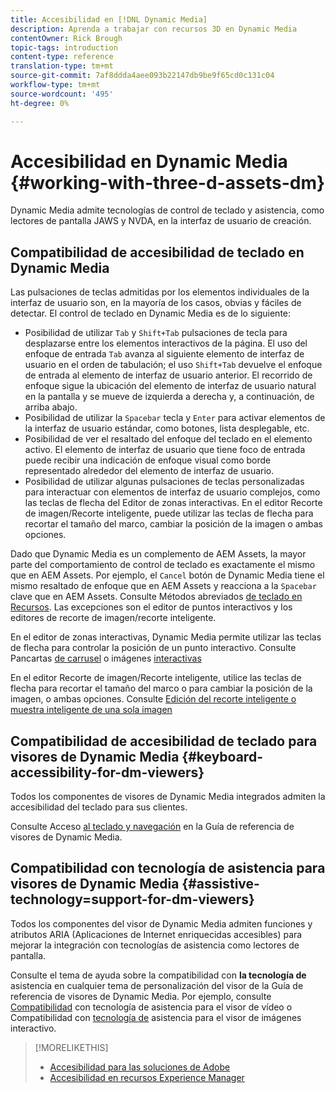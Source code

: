 ```yaml
---
title: Accesibilidad en [!DNL Dynamic Media]
description: Aprenda a trabajar con recursos 3D en Dynamic Media
contentOwner: Rick Brough
topic-tags: introduction
content-type: reference
translation-type: tm+mt
source-git-commit: 7af8ddda4aee093b22147db9be9f65cd0c131c04
workflow-type: tm+mt
source-wordcount: '495'
ht-degree: 0%

---
```



# Accesibilidad en Dynamic Media {#working-with-three-d-assets-dm}

Dynamic Media admite tecnologías de control de teclado y asistencia, como lectores de pantalla JAWS y NVDA, en la interfaz de usuario de creación.



## Compatibilidad de accesibilidad de teclado en Dynamic Media

Las pulsaciones de teclas admitidas por los elementos individuales de la interfaz de usuario son, en la mayoría de los casos, obvias y fáciles de detectar. El control de teclado en Dynamic Media es de lo siguiente:

* Posibilidad de utilizar `Tab` y `Shift+Tab` pulsaciones de tecla para desplazarse entre los elementos interactivos de la página.
El uso del enfoque de entrada `Tab` avanza al siguiente elemento de interfaz de usuario en el orden de tabulación; el uso `Shift+Tab` devuelve el enfoque de entrada al elemento de interfaz de usuario anterior.
El recorrido de enfoque sigue la ubicación del elemento de interfaz de usuario natural en la pantalla y se mueve de izquierda a derecha y, a continuación, de arriba abajo.
* Posibilidad de utilizar la `Spacebar` tecla y `Enter` para activar elementos de la interfaz de usuario estándar, como botones, lista desplegable, etc.
* Posibilidad de ver el resaltado del enfoque del teclado en el elemento activo. El elemento de interfaz de usuario que tiene foco de entrada puede recibir una indicación de enfoque visual como borde representado alrededor del elemento de interfaz de usuario.
* Posibilidad de utilizar algunas pulsaciones de teclas personalizadas para interactuar con elementos de interfaz de usuario complejos, como las teclas de flecha del Editor de zonas interactivas. En el editor Recorte de imagen/Recorte inteligente, puede utilizar las teclas de flecha para recortar el tamaño del marco, cambiar la posición de la imagen o ambas opciones.

Dado que Dynamic Media es un complemento de AEM Assets, la mayor parte del comportamiento de control de teclado es exactamente el mismo que en AEM Assets. Por ejemplo, el `Cancel` botón de Dynamic Media tiene el mismo resaltado de enfoque que en AEM Assets y reacciona a la `Spacebar` clave que en AEM Assets. Consulte Métodos abreviados [de teclado en Recursos](/help/assets/accessibility.md#keyboard-shortcuts). Las excepciones son el editor de puntos interactivos y los editores de recorte de imagen/recorte inteligente.

<!-- Keyboarding is the same because Dynamic Media is using the same UI library (Coral 3 (AEM 6.5) or Coral Spectrum (in Skyline)) as entire AEM Assets.  -->

En el editor de zonas interactivas, Dynamic Media permite utilizar las teclas de flecha para controlar la posición de un punto interactivo. Consulte Pancartas [de carrusel](/help/assets/dynamic-media/carousel-banners.md##adding-hotspots-or-image-maps-to-an-image-banner) o imágenes [interactivas](/help/assets/dynamic-media/interactive-images.md#adding-hotspots-to-an-image-banner)

En el editor Recorte de imagen/Recorte inteligente, utilice las teclas de flecha para recortar el tamaño del marco o para cambiar la posición de la imagen, o ambas opciones. Consulte [Edición del recorte inteligente o muestra inteligente de una sola imagen](/help/assets/dynamic-media/image-profiles.md#editing-the-smart-crop-or-smart-swatch-of-a-single-image)

<!-- I think we should definitely mention this in the DM-specific area of documentation for keyboard support. -->

<!-- I would not get into much of details of specific keyboard support logic of these editors. One of the reasons - chances are that accessibility support will receive Phase2-like attention, with more holistic approach. -->

## Compatibilidad de accesibilidad de teclado para visores de Dynamic Media {#keyboard-accessibility-for-dm-viewers}

Todos los componentes de visores de Dynamic Media integrados admiten la accesibilidad del teclado para sus clientes.

Consulte Acceso [al teclado y navegación](https://docs.adobe.com/content/help/en/dynamic-media-developer-resources/library/c-keyboard-accessibility.html) en la Guía de referencia de visores de Dynamic Media.

## Compatibilidad con tecnología de asistencia para visores de Dynamic Media {#assistive-technology=support-for-dm-viewers}

Todos los componentes del visor de Dynamic Media admiten funciones y atributos ARIA (Aplicaciones de Internet enriquecidas accesibles) para mejorar la integración con tecnologías de asistencia como lectores de pantalla.

Consulte el tema de ayuda sobre la compatibilidad con **la tecnología de** asistencia en cualquier tema de personalización del visor de la Guía de referencia de visores de Dynamic Media. Por ejemplo, consulte [Compatibilidad](https://docs.adobe.com/content/help/en/dynamic-media-developer-resources/library/viewers-aem-assets-dmc/video/r-html5-video-viewer-20-assistive.html) con tecnología de asistencia para el visor de vídeo o Compatibilidad con [tecnología de](https://experienceleague.adobe.com/docs/dynamic-media-developer-resources/library/viewers-for-aem-assets-only/interactive-images/c-html5-aem-interactive-image-assistive.html?lang=en#viewers-for-aem-assets-only) asistencia para el visor de imágenes interactivo.

>[!MORELIKETHIS]
>
>* [Accesibilidad para las soluciones de Adobe](https://www.adobe.com/accessibility.html)
>* [Accesibilidad en recursos Experience Manager](/help/assets/dynamic-media/accessibility-dm.md)

